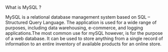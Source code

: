 What is MySQL ?

MySQL is a relational database management system based on SQL – Structured Query Language. The application is used for a wide range of purposes, including data warehousing, e-commerce, and logging applications.The most common use for mySQL however, is for the purpose of a web database. It can be used to store anything from a single record of information to an entire inventory of available products for an online store.